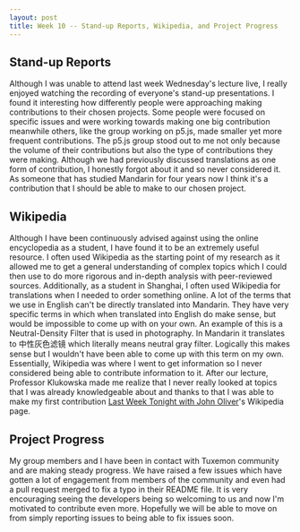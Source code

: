 ```yaml
---
layout: post
title: Week 10 -- Stand-up Reports, Wikipedia, and Project Progress
---
```


## Stand-up Reports

   Although I was unable to attend last week Wednesday's lecture live, I really enjoyed watching the recording of everyone's stand-up presentations. I found it interesting how differently people were approaching making contributions to their chosen projects. Some people were focused on specific issues and were working towards making one big contribution meanwhile others, like the group working on p5.js, made smaller yet more frequent contributions. The p5.js group stood out to me not only because the volume of their contributions but also the type of contributions they were making. Although we had previously discussed translations as one form of contribution, I honestly forgot about it and so never considered it. As someone that has studied Mandarin for four years now I think it's a contribution that I should be able to make to our chosen project.

## Wikipedia

   Although I have been continuously advised against using the online encyclopedia as a student, I have found it to be an extremely useful resource. I often used Wikipedia as the starting point of my research as it allowed me to get a general understanding of complex topics which I could then use to do more rigorous and in-depth analysis with peer-reviewed sources. Additionally, as a student in Shanghai, I often used Wikipedia for translations when I needed to order something online. A lot of the terms that we use in English can't be directly translated into Mandarin. They have very specific terms in which when translated into English do make sense, but would be impossible to come up with on your own. An example of this is a Neutral-Density Filter that is used in photography. In Mandarin it translates to 中性灰色滤镜 which literally means neutral gray filter. Logically this makes sense but I wouldn't have been able to come up with this term on my own. Essentially, Wikipedia was where I went to get information so I never considered being able to contribute information to it. After our lecture, Professor Klukowska made me realize that I never really looked at topics that I was already knowledgeable about and thanks to that I was able to make my first contribution [Last Week Tonight with John Oliver](https://en.wikipedia.org/wiki/Last_Week_Tonight_with_John_Oliver)'s Wikipedia page.

## Project Progress

   My group members and I have been in contact with Tuxemon community and are making steady progress. We have raised a few issues which have gotten a lot of engagement from members of the community and even had a pull request merged to fix a typo in their README file. It is very encouraging seeing the developers being so welcoming to us and now I'm motivated to contribute even more. Hopefully we will be able to move on from simply reporting issues to being able to fix issues soon.

